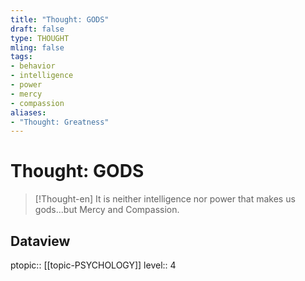 ```yaml
---
title: "Thought: GODS"
draft: false
type: THOUGHT
mling: false
tags:
- behavior
- intelligence
- power
- mercy
- compassion
aliases:
- "Thought: Greatness"
---
```

# Thought: GODS
> [!Thought-en]
> It is neither intelligence nor power that makes us gods...but Mercy and Compassion.

## Dataview
ptopic:: [[topic-PSYCHOLOGY]]
level:: 4
